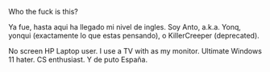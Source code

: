 Who the fuck is this?

Ya fue, hasta aqui ha llegado mi nivel de ingles. Soy Anto, a.k.a. Yonq, yonqui (exactamente lo que estas pensando), o KillerCreeper (deprecated).

No screen HP Laptop user.
I use a TV with as my monitor.
Ultimate Windows 11 hater.
CS enthusiast.
Y de puto España.
<!---
twitter.com/y_nqui
instagram.com/antoonioiniesta
t.me/bigblackniggaballs4k
@macroswitch | 665913101018857492
--->
